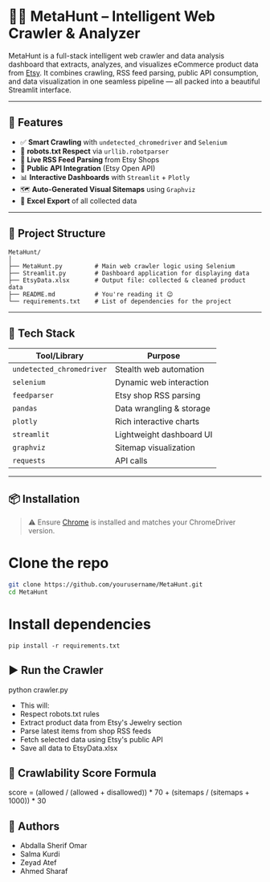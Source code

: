 # 🕵️‍♂️ MetaHunt – Intelligent Web Crawler & Analyzer

MetaHunt is a full-stack intelligent web crawler and data analysis dashboard that extracts, analyzes, and visualizes eCommerce product data from [Etsy](https://www.etsy.com). It combines crawling, RSS feed parsing, public API consumption, and data visualization in one seamless pipeline — all packed into a beautiful Streamlit interface.

---

## 🚀 Features

- ✅ **Smart Crawling** with `undetected_chromedriver` and `Selenium`
- 📜 **robots.txt Respect** via `urllib.robotparser`
- 📰 **Live RSS Feed Parsing** from Etsy Shops
- 🔌 **Public API Integration** (Etsy Open API)
- 📊 **Interactive Dashboards** with `Streamlit` + `Plotly`
- 🗺️ **Auto-Generated Visual Sitemaps** using `Graphviz`
- 📁 **Excel Export** of all collected data

---

## 📂 Project Structure
```
MetaHunt/
│
├── MetaHunt.py         # Main web crawler logic using Selenium
├── Streamlit.py        # Dashboard application for displaying data
├── EtsyData.xlsx       # Output file: collected & cleaned product data
├── README.md           # You're reading it 😉
└── requirements.txt    # List of dependencies for the project
```



---

## 🧠 Tech Stack

| Tool/Library        | Purpose                         |
|---------------------|----------------------------------|
| `undetected_chromedriver` | Stealth web automation |
| `selenium`          | Dynamic web interaction         |
| `feedparser`        | Etsy shop RSS parsing           |
| `pandas`            | Data wrangling & storage        |
| `plotly`            | Rich interactive charts         |
| `streamlit`         | Lightweight dashboard UI        |
| `graphviz`          | Sitemap visualization           |
| `requests`          | API calls                       |

---

## 📦 Installation

> ⚠ Ensure [Chrome](https://www.google.com/chrome/) is installed and matches your ChromeDriver version.

# Clone the repo
```bash
git clone https://github.com/yourusername/MetaHunt.git
cd MetaHunt
```

# Install dependencies
```
pip install -r requirements.txt
```
## ▶️ Run the Crawler
python crawler.py
- This will:
- Respect robots.txt rules
- Extract product data from Etsy's Jewelry section
- Parse latest items from shop RSS feeds
- Fetch selected data using Etsy's public API
- Save all data to EtsyData.xlsx
  

## 🤖 Crawlability Score Formula
score = (allowed / (allowed + disallowed)) * 70 + (sitemaps / (sitemaps + 1000)) * 30



## 🙌 Authors
- Abdalla Sherif Omar 
- Salma Kurdi
- Zeyad Atef
- Ahmed Sharaf
  
